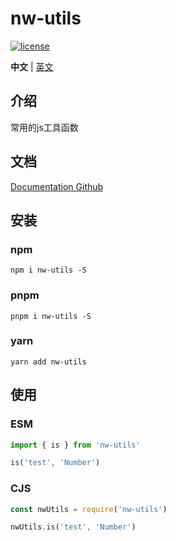# nw-utils

[![license](https://img.shields.io/github/license/kailong321200875/tool-helper.svg)](LICENSE)

**中文** | [英文](./README.zh-CN.md)

## 介绍

常用的js工具函数

## 文档

[Documentation Github]()


## 安装

### npm

```shell
npm i nw-utils -S
```

### pnpm

```shell
pnpm i nw-utils -S
```

### yarn

```shell
yarn add nw-utils
```

## 使用

### ESM

```ts
import { is } from 'nw-utils'

is('test', 'Number')
```

### CJS

```js
const nwUtils = require('nw-utils')

nwUtils.is('test', 'Number')
```



